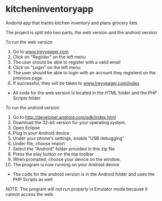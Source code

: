 kitcheninventoryapp
===================

Andorid app that tracks kitchen inventory and plans grocery lists.

The project is split into two parts, the web version and the android version

To run the web version
1. Go to www.treyyeager.com
2. Click on "Register" on the left menu
3. The user should be able to register with a valid email
4. Click on "Login" on the left menu
5. The user should be able to login with an account they registerd on the previous page
6. If successful, they will be taken to www.treyyeager.com/index
* All code for the web version is located in the HTML folder and the PHP Scripts folder

To run the android version
1. Go to http://developer.android.com/sdk/index.html
2. Download the 32-bit version for your operating system.
3. Open Eclipse
4. Plug in your Android device
5. Under your phone's settings, enable "USB debugging"
5. Under file, choose import
6. Select the "Android" folder provided in this zip file
7. Press the play button on the top toolbar
8. When prompted, choose your device on the window.
9. The program is now running on your Android device
* The code for the android version is in the Android folder and uses the PHP Scripts as well

NOTE: The program will not run properly in Emulator mode because it cannot access the web.
